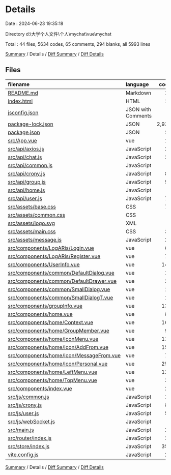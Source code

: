 # Details

Date : 2024-06-23 19:35:18

Directory d:\\大学个人文件\\个人\\mychat\\vue\\mychat

Total : 44 files,  5634 codes, 65 comments, 294 blanks, all 5993 lines

[Summary](results.md) / Details / [Diff Summary](diff.md) / [Diff Details](diff-details.md)

## Files
| filename | language | code | comment | blank | total |
| :--- | :--- | ---: | ---: | ---: | ---: |
| [README.md](/README.md) | Markdown | 18 | 0 | 12 | 30 |
| [index.html](/index.html) | HTML | 13 | 0 | 1 | 14 |
| [jsconfig.json](/jsconfig.json) | JSON with Comments | 8 | 0 | 1 | 9 |
| [package-lock.json](/package-lock.json) | JSON | 2,931 | 0 | 1 | 2,932 |
| [package.json](/package.json) | JSON | 25 | 0 | 1 | 26 |
| [src/App.vue](/src/App.vue) | vue | 18 | 0 | 3 | 21 |
| [src/api/axios.js](/src/api/axios.js) | JavaScript | 29 | 3 | 4 | 36 |
| [src/api/chat.js](/src/api/chat.js) | JavaScript | 24 | 0 | 3 | 27 |
| [src/api/common.js](/src/api/common.js) | JavaScript | 0 | 0 | 1 | 1 |
| [src/api/crony.js](/src/api/crony.js) | JavaScript | 86 | 1 | 10 | 97 |
| [src/api/group.js](/src/api/group.js) | JavaScript | 56 | 0 | 6 | 62 |
| [src/api/home.js](/src/api/home.js) | JavaScript | 7 | 0 | 1 | 8 |
| [src/api/user.js](/src/api/user.js) | JavaScript | 72 | 0 | 8 | 80 |
| [src/assets/base.css](/src/assets/base.css) | CSS | 71 | 2 | 14 | 87 |
| [src/assets/common.css](/src/assets/common.css) | CSS | 3 | 0 | 1 | 4 |
| [src/assets/logo.svg](/src/assets/logo.svg) | XML | 1 | 0 | 1 | 2 |
| [src/assets/main.css](/src/assets/main.css) | CSS | 30 | 0 | 6 | 36 |
| [src/assets/message.js](/src/assets/message.js) | JavaScript | 29 | 0 | 4 | 33 |
| [src/components/LogARis/Login.vue](/src/components/LogARis/Login.vue) | vue | 60 | 0 | 7 | 67 |
| [src/components/LogARis/Register.vue](/src/components/LogARis/Register.vue) | vue | 74 | 0 | 4 | 78 |
| [src/components/UserInfo.vue](/src/components/UserInfo.vue) | vue | 140 | 0 | 17 | 157 |
| [src/components/common/DefaultDialog.vue](/src/components/common/DefaultDialog.vue) | vue | 16 | 0 | 7 | 23 |
| [src/components/common/DefaultDrawer.vue](/src/components/common/DefaultDrawer.vue) | vue | 28 | 0 | 1 | 29 |
| [src/components/common/SmallDialog.vue](/src/components/common/SmallDialog.vue) | vue | 16 | 0 | 8 | 24 |
| [src/components/common/SmallDialogT.vue](/src/components/common/SmallDialogT.vue) | vue | 16 | 0 | 8 | 24 |
| [src/components/groupInfo.vue](/src/components/groupInfo.vue) | vue | 133 | 0 | 20 | 153 |
| [src/components/home.vue](/src/components/home.vue) | vue | 83 | 0 | 7 | 90 |
| [src/components/home/Context.vue](/src/components/home/Context.vue) | vue | 164 | 0 | 15 | 179 |
| [src/components/home/GroupMember.vue](/src/components/home/GroupMember.vue) | vue | 91 | 4 | 11 | 106 |
| [src/components/home/IconMenu.vue](/src/components/home/IconMenu.vue) | vue | 116 | 3 | 21 | 140 |
| [src/components/home/Icon/AddFrom.vue](/src/components/home/Icon/AddFrom.vue) | vue | 155 | 0 | 12 | 167 |
| [src/components/home/Icon/MessageFrom.vue](/src/components/home/Icon/MessageFrom.vue) | vue | 75 | 0 | 7 | 82 |
| [src/components/home/Icon/Personal.vue](/src/components/home/Icon/Personal.vue) | vue | 258 | 0 | 22 | 280 |
| [src/components/home/LeftMenu.vue](/src/components/home/LeftMenu.vue) | vue | 128 | 1 | 15 | 144 |
| [src/components/home/TopMenu.vue](/src/components/home/TopMenu.vue) | vue | 36 | 0 | 1 | 37 |
| [src/components/index.vue](/src/components/index.vue) | vue | 29 | 0 | 2 | 31 |
| [src/js/common.js](/src/js/common.js) | JavaScript | 12 | 0 | 2 | 14 |
| [src/js/crony.js](/src/js/crony.js) | JavaScript | 83 | 1 | 4 | 88 |
| [src/js/user.js](/src/js/user.js) | JavaScript | 55 | 2 | 6 | 63 |
| [src/js/webSocket.js](/src/js/webSocket.js) | JavaScript | 6 | 0 | 1 | 7 |
| [src/main.js](/src/main.js) | JavaScript | 22 | 0 | 9 | 31 |
| [src/router/index.js](/src/router/index.js) | JavaScript | 30 | 10 | 3 | 43 |
| [src/store/index.js](/src/store/index.js) | JavaScript | 359 | 31 | 2 | 392 |
| [vite.config.js](/vite.config.js) | JavaScript | 28 | 7 | 4 | 39 |

[Summary](results.md) / Details / [Diff Summary](diff.md) / [Diff Details](diff-details.md)